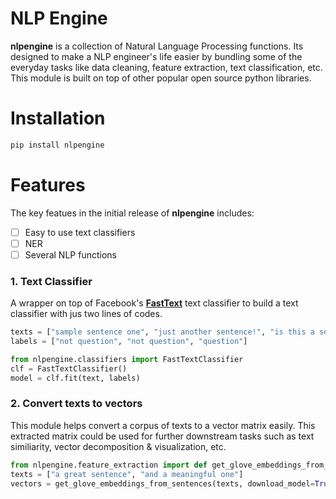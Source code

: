 # NLP Engine

**nlpengine** is a collection of Natural Language Processing functions. Its designed to make a NLP engineer's life easier by bundling some of the everyday tasks like data cleaning, feature extraction, text classification, etc. This module is built on top of other popular open source python libraries.

# Installation

```python
pip install nlpengine
```

# Features

 The key featues in the initial release of **nlpengine** includes:
 

 - [ ] Easy to use text classifiers
 - [ ] NER
 - [ ] Several NLP functions 

### 1. Text Classifier

A wrapper on top of Facebook's **[FastText](https://github.com/facebookresearch/fastText)** text classifier to build a text classifier with jus two lines of codes.
	 
  ```python
  texts = ["sample sentence one", "just another sentence!", "is this a sentence?"]
  labels = ["not question", "not question", "question"]

  from nlpengine.classifiers import FastTextClassifier
  clf = FastTextClassifier()
  model = clf.fit(text, labels)
  ```

   

### 2. Convert texts to vectors

This module helps convert a corpus of texts to a vector matrix easily. This extracted matrix could be used for further downstream tasks such as text similiarity, vector decomposition & visualization, etc.

  ```python
  from nlpengine.feature_extraction import def get_glove_embeddings_from_sentences
  texts = ["a great sentence", "and a meaningful one"]
  vectors = get_glove_embeddings_from_sentences(texts, download_model=True)
  ```